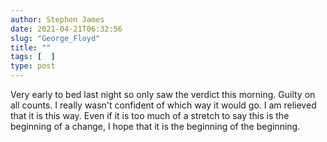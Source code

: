```yaml
---
author: Stephen James
date: 2021-04-21T06:32:56
slug: "George_Floyd"
title: ""
tags: [  ]
type: post
---
```

Very early to bed last night so only saw the verdict this morning. Guilty on all counts. I really wasn't confident of which way it would go. I am relieved that it is this way. Even if it is too much of a stretch to say this is the beginning of a change, I hope that it is the beginning of the beginning. 

